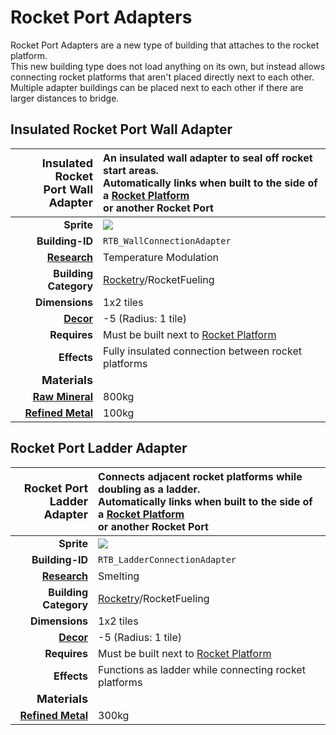 # Rocket Port Adapters

Rocket Port Adapters are a new type of building that attaches to the rocket platform.</br>
This new building type does not load anything on its own, but instead allows connecting rocket platforms that aren't placed directly next to each other.</br>
Multiple adapter buildings can be placed next to each other if there are larger distances to bridge.

## Insulated Rocket Port Wall Adapter

|               <font size="+1">Insulated Rocket </br>Port Wall Adapter</font> | An insulated wall adapter to seal off rocket start areas.</br> Automatically links when built to the side of a [Rocket Platform](https://oxygennotincluded.fandom.com/wiki/Rocket_Platform) </br>or another Rocket Port</td> |
| ---------------------------------------------------------------------------: | :--------------------------------------------------------------------------------------------------------------------------------------------------------------------------------------------------------------------------- |
|                                                                   **Sprite** | <img src="../images/wall_adapter.png">                                                                                                                                                                                       |
|                                                              **Building-ID** | `RTB_WallConnectionAdapter`                                                                                                                                                                                                  |
|           [**Research**](https://oxygennotincluded.fandom.com/wiki/Research) | Temperature Modulation                                                                                                                                                                                                       |
|                                                        **Building Category** | [Rocketry](<https://oxygennotincluded.fandom.com/wiki/Rocketry_(Building)>)/RocketFueling                                                                                                                                    |
|                                                               **Dimensions** | 1x2 tiles                                                                                                                                                                                                                    |
|                 [**Decor**](https://oxygennotincluded.fandom.com/wiki/Decor) | -5 (Radius: 1 tile)                                                                                                                                                                                                          |
|                                                                 **Requires** | Must be built next to [Rocket Platform](https://oxygennotincluded.fandom.com/wiki/Rocket_Platform)                                                                                                                           |
|                                                                  **Effects** | Fully insulated connection between rocket platforms                                                                                                                                                                          |
|                                         <font size="+1">**Materials**</font> | <!-- -->                                                                                                                                                                                                                     |
|     [**Raw Mineral**](https://oxygennotincluded.fandom.com/wiki/Raw_Mineral) | 800kg                                                                                                                                                                                                                        |
| [**Refined Metal**](https://oxygennotincluded.fandom.com/wiki/Refined_Metal) | 100kg                                                                                                                                                                                                                        |

## Rocket Port Ladder Adapter

|                         <font size="+1">Rocket Port<br>Ladder Adapter</font> | Connects adjacent rocket platforms while doubling as a ladder.</br>Automatically links when built to the side of a [Rocket Platform](https://oxygennotincluded.fandom.com/wiki/Rocket_Platform) </br>or another Rocket Port</td> |
| ---------------------------------------------------------------------------: | :------------------------------------------------------------------------------------------------------------------------------------------------------------------------------------------------------------------------------- |
|                                                                   **Sprite** | <img src="../images/ladder_adapter.png">                                                                                                                                                                                         |
|                                                              **Building-ID** | `RTB_LadderConnectionAdapter`                                                                                                                                                                                                    |
|           [**Research**](https://oxygennotincluded.fandom.com/wiki/Research) | Smelting                                                                                                                                                                                                                         |
|                                                        **Building Category** | [Rocketry](<https://oxygennotincluded.fandom.com/wiki/Rocketry_(Building)>)/RocketFueling                                                                                                                                        |
|                                                               **Dimensions** | 1x2 tiles                                                                                                                                                                                                                        |
|                 [**Decor**](https://oxygennotincluded.fandom.com/wiki/Decor) | -5 (Radius: 1 tile)                                                                                                                                                                                                              |
|                                                                 **Requires** | Must be built next to [Rocket Platform](https://oxygennotincluded.fandom.com/wiki/Rocket_Platform)                                                                                                                               |
|                                                                  **Effects** | Functions as ladder while connecting rocket platforms                                                                                                                                                                            |
|                                         <font size="+1">**Materials**</font> | <!-- -->                                                                                                                                                                                                                         |
| [**Refined Metal**](https://oxygennotincluded.fandom.com/wiki/Refined_Metal) | 300kg                                                                                                                                                                                                                            |
